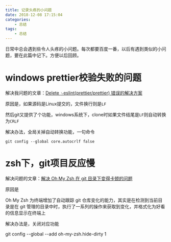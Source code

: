 ```yaml
---
title: 记录头疼的小问题
date: 2018-12-08 17:15:04
categories: 
    - 总结
tags: 
    - 总结
---
```


日常中总会遇到些令人头疼的小问题。每次都要百度一番，以后有遇到类似的小问题，要在此篇中记下。方便以后回顾。

# windows prettier校验失败的问题

解决我问题的文章：[Delete `␍`eslint(prettier/prettier) 错误的解决方案](https://juejin.im/post/6844904069304156168)

原因是，如果源码是Linux提交的，文件换行则是`LF`

然后git又提供了个功能，windows系统下，clone时如果文件结尾是`LF`则自动转换为`CRLF`

解决办法，全局关掉自动转换功能，一句命令

	git config --global core.autocrlf false 
	
# zsh下，git项目反应慢

解决问题的文章：[解决 Oh My Zsh 在 git 目录下变得卡顿的问题](https://blog.zhenxxin.com/2019/07/21/%E8%A7%A3%E5%86%B3-oh-my-zsh-%E5%9C%A8-git-%E7%9B%AE%E5%BD%95%E4%B8%8B%E5%8F%98%E5%BE%97%E5%8D%A1%E9%A1%BF%E7%9A%84%E9%97%AE%E9%A2%98/)

原因是

Oh My Zsh 为终端增加了自动跟踪 git 仓库变化的能力，其实是在检测到当前目录是在 git 管理的目录中时，执行了一系列的操作来获取到变化，并格式化为好看的信息显示在终端上

解决办法是，关闭对应功能

git config --global --add oh-my-zsh.hide-dirty 1